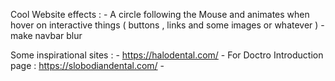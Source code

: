 Cool Website effects : 
    - A circle following the Mouse and animates when hover on interactive things ( buttons , links and some images or whatever ) 
    - make navbar blur

Some inspirational sites : 
    - https://halodental.com/
    - For Doctro Introduction page : https://slobodiandental.com/
    - 
